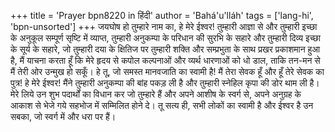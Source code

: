 +++
title = 'Prayer bpn8220 in हिंदी'
author = 'Bahá'u'lláh'
tags = ['lang-hi', 'bpn-unsorted']
+++
जयघोष हो तुम्हारे नाम का, हे मेरे ईश्वर! तुम्हारी आज्ञा से और तुम्हारी इच्छा के अनुकूल सम्पूर्ण सृष्टि में व्याप्त, तुम्हारी अनुकम्पा के परिधान की सुरभि के सहारे और तुम्हारी दिव्य इच्छा के सूर्य के सहारे, जो तुम्हारी दया के क्षितिज पर तुम्हारी शक्ति और सम्प्रभुता के साथ प्रखर प्रकाशमान हुआ है, मैं याचना करता हूँ कि मेरे हृदय से कपोल कल्पनाओं और व्यर्थ धारणाओं को धो डाल, ताकि तन-मन से मैं तेरी ओर उन्मुख हो सकूँ। हे तू, जो समस्त मानवजाति का स्वामी है! मैं तेरा सेवक हूँ और हूँ तेरे सेवक का पुत्र! हे मेरे ईश्वर! मैंने तुम्हारी अनुकम्पा की बांह पकड़ ली है और तुम्हारी स्नेहिल कृपा की डोर थाम ली है। मेरे लिये उन शुभ पदार्थों का विधान कर जो तुम्हारे हैं और अपने आशीष के स्वर्ग से, अपने अनुग्रह के आकाश से भेजे गये सहभोज में सम्मिलित होने दे। तू सत्य ही, सभी लोकों का स्वामी है और ईश्वर है उन सबका, जो स्वर्ग में और धरा पर हैं।

